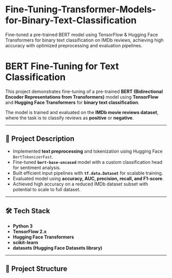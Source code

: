# Fine-Tuning-Transformer-Models-for-Binary-Text-Classification
Fine-tuned a pre-trained BERT model using TensorFlow &amp; Hugging Face Transformers for binary text classification on IMDb reviews, achieving high accuracy with optimized preprocessing and evaluation pipelines.
# BERT Fine-Tuning for Text Classification

This project demonstrates fine-tuning of a pre-trained **BERT (Bidirectional Encoder Representations from Transformers)** model using **TensorFlow** and **Hugging Face Transformers** for **binary text classification**.  

The model is trained and evaluated on the **IMDb movie reviews dataset**, where the task is to classify reviews as **positive** or **negative**.  

---

## 🚀 Project Description
- Implemented **text preprocessing** and tokenization using Hugging Face `BertTokenizerFast`.  
- Fine-tuned **`bert-base-uncased`** model with a custom classification head for sentiment analysis.  
- Built efficient input pipelines with **`tf.data.Dataset`** for scalable training.  
- Evaluated model using **accuracy, AUC, precision, recall, and F1-score**.  
- Achieved high accuracy on a reduced IMDb dataset subset with potential to scale to full dataset.  

---

## 🛠️ Tech Stack
- **Python 3**  
- **TensorFlow 2.x**  
- **Hugging Face Transformers**  
- **scikit-learn**  
- **datasets (Hugging Face Datasets library)**  

---

## 📂 Project Structure
